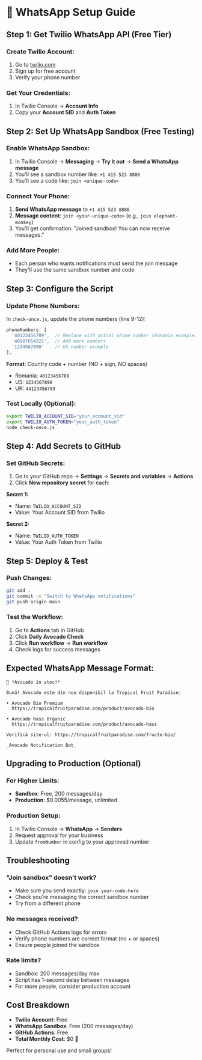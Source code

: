 # 📱 WhatsApp Setup Guide

## Step 1: Get Twilio WhatsApp API (Free Tier)

### Create Twilio Account:
1. Go to [twilio.com](https://www.twilio.com)
2. Sign up for free account
3. Verify your phone number

### Get Your Credentials:
1. In Twilio Console → **Account Info**
2. Copy your **Account SID** and **Auth Token**

## Step 2: Set Up WhatsApp Sandbox (Free Testing)

### Enable WhatsApp Sandbox:
1. In Twilio Console → **Messaging** → **Try it out** → **Send a WhatsApp message**
2. You'll see a sandbox number like: `+1 415 523 8886`
3. You'll see a code like: `join <unique-code>`

### Connect Your Phone:
1. **Send WhatsApp message** to `+1 415 523 8886`
2. **Message content**: `join <your-unique-code>` (e.g., `join elephant-monkey`)
3. You'll get confirmation: "Joined sandbox! You can now receive messages."

### Add More People:
- Each person who wants notifications must send the join message
- They'll use the same sandbox number and code

## Step 3: Configure the Script

### Update Phone Numbers:
In `check-once.js`, update the phone numbers (line 9-12):
```javascript
phoneNumbers: [
  '40123456789',  // Replace with actual phone number (Romania example)
  '40987654321',  // Add more numbers
  '1234567890'    // US number example
],
```

**Format**: Country code + number (NO + sign, NO spaces)
- Romania: `40123456789`
- US: `1234567890` 
- UK: `44123456789`

### Test Locally (Optional):
```bash
export TWILIO_ACCOUNT_SID="your_account_sid"
export TWILIO_AUTH_TOKEN="your_auth_token"
node check-once.js
```

## Step 4: Add Secrets to GitHub

### Set GitHub Secrets:
1. Go to your GitHub repo → **Settings** → **Secrets and variables** → **Actions**
2. Click **New repository secret** for each:

**Secret 1:**
- Name: `TWILIO_ACCOUNT_SID`
- Value: Your Account SID from Twilio

**Secret 2:**
- Name: `TWILIO_AUTH_TOKEN`
- Value: Your Auth Token from Twilio

## Step 5: Deploy & Test

### Push Changes:
```bash
git add .
git commit -m "Switch to WhatsApp notifications"
git push origin main
```

### Test the Workflow:
1. Go to **Actions** tab in GitHub
2. Click **Daily Avocado Check**
3. Click **Run workflow** → **Run workflow**
4. Check logs for success messages

## Expected WhatsApp Message Format:

```
🥑 *Avocado în stoc!*

Bună! Avocado este din nou disponibil la Tropical Fruit Paradise:

• Avocado Bio Premium
  https://tropicalfruitparadise.com/product/avocado-bio

• Avocado Hass Organic
  https://tropicalfruitparadise.com/product/avocado-hass

Verifică site-ul: https://tropicalfruitparadise.com/fructe-bio/

_Avocado Notification Bot_
```

## Upgrading to Production (Optional)

### For Higher Limits:
- **Sandbox**: Free, 200 messages/day
- **Production**: $0.0055/message, unlimited

### Production Setup:
1. In Twilio Console → **WhatsApp** → **Senders**
2. Request approval for your business
3. Update `fromNumber` in config to your approved number

## Troubleshooting

### "Join sandbox" doesn't work?
- Make sure you send exactly: `join your-code-here`
- Check you're messaging the correct sandbox number
- Try from a different phone

### No messages received?
- Check GitHub Actions logs for errors
- Verify phone numbers are correct format (no + or spaces)
- Ensure people joined the sandbox

### Rate limits?
- Sandbox: 200 messages/day max
- Script has 1-second delay between messages
- For more people, consider production account

## Cost Breakdown

- **Twilio Account**: Free
- **WhatsApp Sandbox**: Free (200 messages/day)
- **GitHub Actions**: Free
- **Total Monthly Cost**: $0 🎉

Perfect for personal use and small groups! 